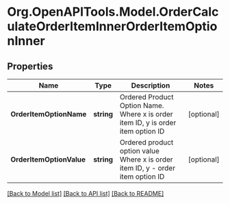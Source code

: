# Org.OpenAPITools.Model.OrderCalculateOrderItemInnerOrderItemOptionInner

## Properties

Name | Type | Description | Notes
------------ | ------------- | ------------- | -------------
**OrderItemOptionName** | **string** | Ordered Product Option Name. Where x is order item ID, y is order item option ID | [optional] 
**OrderItemOptionValue** | **string** | Ordered product option value Where x is order item ID, y - order item option ID | [optional] 

[[Back to Model list]](../README.md#documentation-for-models) [[Back to API list]](../README.md#documentation-for-api-endpoints) [[Back to README]](../README.md)

